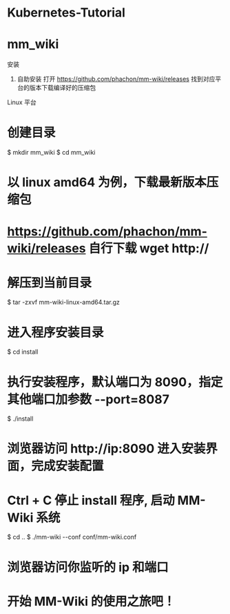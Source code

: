 # Kubernetes-Tutorial

# mm_wiki

安装
1. 自助安装
打开 https://github.com/phachon/mm-wiki/releases 找到对应平台的版本下载编译好的压缩包

Linux 平台

# 创建目录
$ mkdir mm_wiki
$ cd mm_wiki
# 以 linux amd64 为例，下载最新版本压缩包
# https://github.com/phachon/mm-wiki/releases 自行下载 wget http://
# 解压到当前目录
$ tar -zxvf mm-wiki-linux-amd64.tar.gz
# 进入程序安装目录
$ cd install
# 执行安装程序，默认端口为 8090，指定其他端口加参数 --port=8087
$ ./install
# 浏览器访问 http://ip:8090 进入安装界面，完成安装配置
# Ctrl + C 停止 install 程序, 启动 MM-Wiki 系统
$ cd ..
$ ./mm-wiki --conf conf/mm-wiki.conf
# 浏览器访问你监听的 ip 和端口
# 开始 MM-Wiki 的使用之旅吧！
